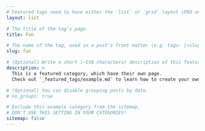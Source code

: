 ```yaml
---
# Featured tags need to have either the `list` or `grid` layout (PRO only).
layout: list

# The title of the tag's page.
title: Fun

# The name of the tag, used in a post's front matter (e.g. tags: [<slug>]).
slug: fun

# (Optional) Write a short (~150 characters) description of this featured tag.
description: >
  This is a featured category, which have their own page.
  Check out `_featured_tags/example.md` to learn how to create your own.

# (Optional) You can disable grouping posts by date.
# no_groups: true

# Exclude this example category from the sitemap.
# DON'T USE THIS SETTING IN YOUR CATEGORIES!
sitemap: false
---
```


